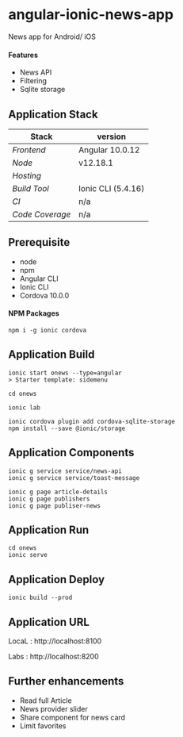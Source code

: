 # angular-ionic-news-app
News app for Android/ iOS 

#### Features 
- News API 
- Filtering
- Sqlite storage

## 

## Application Stack

Stack  | version |
--- | --- |  
*Frontend* | Angular 10.0.12
*Node* | v12.18.1
*Hosting* | 
*Build Tool* | Ionic CLI (5.4.16)
*CI* | n/a 
*Code Coverage* | n/a

## Prerequisite 
- node
- npm
- Angular CLI
- Ionic CLI 
- Cordova 10.0.0

#### NPM Packages
```
npm i -g ionic cordova

```

## Application Build 
```
ionic start onews --type=angular
> Starter template: sidemenu

cd onews

ionic lab

ionic cordova plugin add cordova-sqlite-storage
npm install --save @ionic/storage

```

## Application Components 
```
ionic g service service/news-api
ionic g service service/toast-message

ionic g page article-details
ionic g page publishers
ionic g page publiser-news
```

## Application Run
```
cd onews 
ionic serve
```

## Application Deploy
```
ionic build --prod
```


## Application URL
LocaL : http://localhost:8100

Labs  : http://localhost:8200  


## Further enhancements 
- Read full Article  
- News provider slider 
- Share component for news card
- Limit favorites




